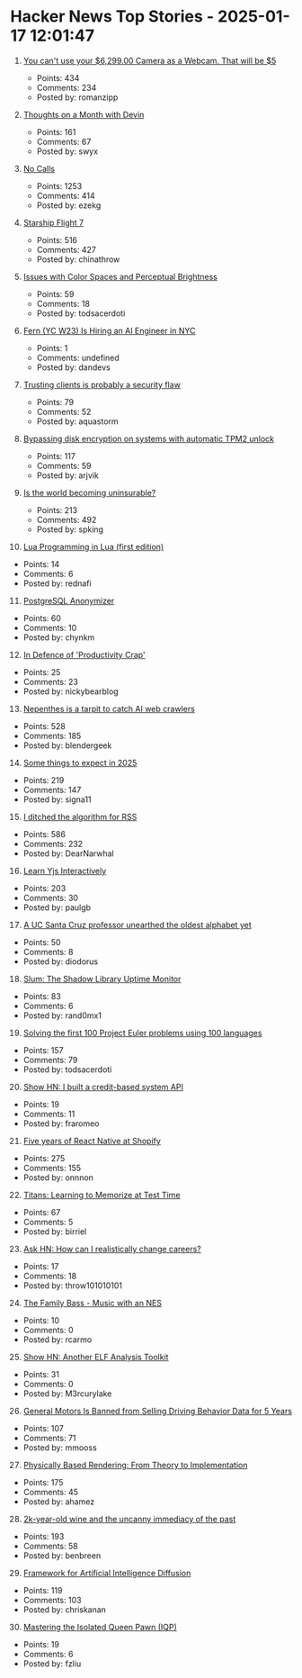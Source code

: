 # Hacker News Top Stories - 2025-01-17 12:01:47

1. [You can't use your $6,299.00 Camera as a Webcam. That will be $5](https://romanzipp.com/blog/no-you-cant-use-your-6299-canon-camera-as-a-webcam)
   - Points: 434
   - Comments: 234
   - Posted by: romanzipp

2. [Thoughts on a Month with Devin](https://www.answer.ai/posts/2025-01-08-devin.html)
   - Points: 161
   - Comments: 67
   - Posted by: swyx

3. [No Calls](https://keygen.sh/blog/no-calls/)
   - Points: 1253
   - Comments: 414
   - Posted by: ezekg

4. [Starship Flight 7](https://www.spacex.com/launches/mission/?missionId=starship-flight-7?submit)
   - Points: 516
   - Comments: 427
   - Posted by: chinathrow

5. [Issues with Color Spaces and Perceptual Brightness](https://johnaustin.io/articles/2025/issues-with-cielab-and-perceptual-brightness)
   - Points: 59
   - Comments: 18
   - Posted by: todsacerdoti

6. [Fern (YC W23) Is Hiring an AI Engineer in NYC](https://www.ycombinator.com/companies/fern/jobs/bEL3MoW-ai-engineer)
   - Points: 1
   - Comments: undefined
   - Posted by: dandevs

7. [Trusting clients is probably a security flaw](https://liberda.nl/weblog/trust-no-client/)
   - Points: 79
   - Comments: 52
   - Posted by: aquastorm

8. [Bypassing disk encryption on systems with automatic TPM2 unlock](https://oddlama.org/blog/bypassing-disk-encryption-with-tpm2-unlock/)
   - Points: 117
   - Comments: 59
   - Posted by: arjvik

9. [Is the world becoming uninsurable?](https://charleshughsmith.substack.com/p/is-the-world-becoming-uninsurable)
   - Points: 213
   - Comments: 492
   - Posted by: spking

10. [Lua Programming in Lua (first edition)](https://www.lua.org/pil/contents.html)
   - Points: 14
   - Comments: 6
   - Posted by: rednafi

11. [PostgreSQL Anonymizer](https://postgresql-anonymizer.readthedocs.io/en/stable/)
   - Points: 60
   - Comments: 10
   - Posted by: chynkm

12. [In Defence of 'Productivity Crap'](https://nicky.bearblog.dev/in-defence-of-productivity-crap/)
   - Points: 25
   - Comments: 23
   - Posted by: nickybearblog

13. [Nepenthes is a tarpit to catch AI web crawlers](https://zadzmo.org/code/nepenthes/)
   - Points: 528
   - Comments: 185
   - Posted by: blendergeek

14. [Some things to expect in 2025](https://lwn.net/Articles/1003780/)
   - Points: 219
   - Comments: 147
   - Posted by: signa11

15. [I ditched the algorithm for RSS](https://joeyehand.com/blog/2025/01/15/i-ditched-the-algorithm-for-rssand-you-should-too/)
   - Points: 586
   - Comments: 232
   - Posted by: DearNarwhal

16. [Learn Yjs Interactively](https://learn.yjs.dev/)
   - Points: 203
   - Comments: 30
   - Posted by: paulgb

17. [A UC Santa Cruz professor unearthed the oldest alphabet yet](https://www.universityofcalifornia.edu/news/how-uc-santa-cruz-professor-unearthed-oldest-alphabet-yet)
   - Points: 50
   - Comments: 8
   - Posted by: diodorus

18. [Slum: The Shadow Library Uptime Monitor](https://open-slum.org/)
   - Points: 83
   - Comments: 6
   - Posted by: rand0mx1

19. [Solving the first 100 Project Euler problems using 100 languages](https://github.com/jaredkrinke/100-languages)
   - Points: 157
   - Comments: 79
   - Posted by: todsacerdoti

20. [Show HN: I built a credit-based system API](https://creduse.com/#features-grid)
   - Points: 19
   - Comments: 11
   - Posted by: fraromeo

21. [Five years of React Native at Shopify](https://shopify.engineering/five-years-of-react-native-at-shopify)
   - Points: 275
   - Comments: 155
   - Posted by: onnnon

22. [Titans: Learning to Memorize at Test Time](https://arxiv.org/abs/2501.00663)
   - Points: 67
   - Comments: 5
   - Posted by: birriel

23. [Ask HN: How can I realistically change careers?](undefined)
   - Points: 17
   - Comments: 18
   - Posted by: throw101010101

24. [The Family Bass - Music with an NES](https://www.linusakesson.net/music/family-bass/index.php)
   - Points: 10
   - Comments: 0
   - Posted by: rcarmo

25. [Show HN: Another ELF Analysis Toolkit](https://github.com/M3rcuryLake/Nyxelf)
   - Points: 31
   - Comments: 0
   - Posted by: M3rcurylake

26. [General Motors Is Banned from Selling Driving Behavior Data for 5 Years](https://www.nytimes.com/2025/01/16/technology/general-motors-driving-data-settlement.html)
   - Points: 107
   - Comments: 71
   - Posted by: mmooss

27. [Physically Based Rendering: From Theory to Implementation](https://pbr-book.org)
   - Points: 175
   - Comments: 45
   - Posted by: ahamez

28. [2k-year-old wine and the uncanny immediacy of the past](https://resobscura.substack.com/p/2000-year-old-wine-and-the-uncanny)
   - Points: 193
   - Comments: 58
   - Posted by: benbreen

29. [Framework for Artificial Intelligence Diffusion](https://www.federalregister.gov/documents/2025/01/15/2025-00636/framework-for-artificial-intelligence-diffusion)
   - Points: 119
   - Comments: 103
   - Posted by: chriskanan

30. [Mastering the Isolated Queen Pawn (IQP)](https://lichess.org/@/hari2209/blog/mastering-the-isolated-queen-pawn-iqp-an-in-depth-guide/0qxcMAbV)
   - Points: 19
   - Comments: 6
   - Posted by: fzliu

